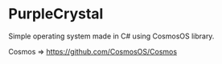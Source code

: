 # PurpleCrystal
Simple operating system made in C# using CosmosOS library.

Cosmos => https://github.com/CosmosOS/Cosmos
